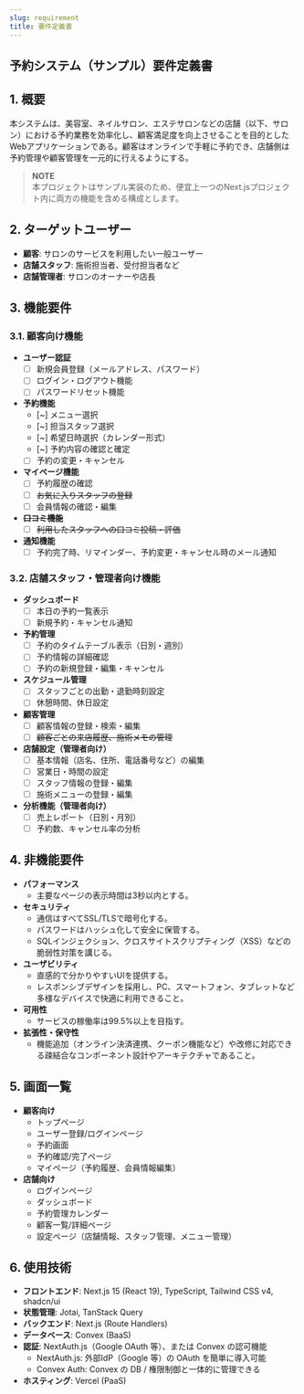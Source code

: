 ```yaml
---
slug: requirement
title: 要件定義書
---
```


## 予約システム（サンプル）要件定義書

## 1. 概要

本システムは、美容室、ネイルサロン、エステサロンなどの店舗（以下、サロン）における予約業務を効率化し、顧客満足度を向上させることを目的としたWebアプリケーションである。顧客はオンラインで手軽に予約でき、店舗側は予約管理や顧客管理を一元的に行えるようにする。

> **NOTE**  
> 本プロジェクトはサンプル実装のため、便宜上一つのNext.jsプロジェクト内に両方の機能を含める構成とします。



## 2. ターゲットユーザー

- **顧客**: サロンのサービスを利用したい一般ユーザー
- **店舗スタッフ**: 施術担当者、受付担当者など
- **店舗管理者**: サロンのオーナーや店長

## 3. 機能要件

### 3.1. 顧客向け機能

- **ユーザー認証**
  - [ ] 新規会員登録（メールアドレス、パスワード）
  - [ ] ログイン・ログアウト機能
  - [ ] パスワードリセット機能
- **予約機能**
  - [~] メニュー選択
  - [~] 担当スタッフ選択
  - [~] 希望日時選択（カレンダー形式）
  - [~] 予約内容の確認と確定
  - [ ] 予約の変更・キャンセル
- **マイページ機能**
  - [ ] 予約履歴の確認
  - [ ] ~~お気に入りスタッフの登録~~
  - [ ] 会員情報の確認・編集
- ~~**口コミ機能**~~
  - [ ] ~~利用したスタッフへの口コミ投稿・評価~~
- **通知機能**
  - [ ] 予約完了時、リマインダー、予約変更・キャンセル時のメール通知

### 3.2. 店舗スタッフ・管理者向け機能

- **ダッシュボード**
  - [ ] 本日の予約一覧表示
  - [ ] 新規予約・キャンセル通知
- **予約管理**
  - [ ] 予約のタイムテーブル表示（日別・週別）
  - [ ] 予約情報の詳細確認
  - [ ] 予約の新規登録・編集・キャンセル
- **スケジュール管理**
  - [ ] スタッフごとの出勤・退勤時刻設定
  - [ ] 休憩時間、休日設定
- **顧客管理**
  - [ ] 顧客情報の登録・検索・編集
  - [ ] ~~顧客ごとの来店履歴、施術メモの管理~~
- **店舗設定（管理者向け）**
  - [ ] 基本情報（店名、住所、電話番号など）の編集
  - [ ] 営業日・時間の設定
  - [ ] スタッフ情報の登録・編集
  - [ ] 施術メニューの登録・編集
- **分析機能（管理者向け）**
  - [ ] 売上レポート（日別・月別）
  - [ ] 予約数、キャンセル率の分析

## 4. 非機能要件

- **パフォーマンス**
  - 主要なページの表示時間は3秒以内とする。
- **セキュリティ**
  - 通信はすべてSSL/TLSで暗号化する。
  - パスワードはハッシュ化して安全に保管する。
  - SQLインジェクション、クロスサイトスクリプティング（XSS）などの脆弱性対策を講じる。
- **ユーザビリティ**
  - 直感的で分かりやすいUIを提供する。
  - レスポンシブデザインを採用し、PC、スマートフォン、タブレットなど多様なデバイスで快適に利用できること。
- **可用性**
  - サービスの稼働率は99.5%以上を目指す。
- **拡張性・保守性**
  - 機能追加（オンライン決済連携、クーポン機能など）や改修に対応できる疎結合なコンポーネント設計やアーキテクチャであること。


## 5. 画面一覧

- **顧客向け**
  - トップページ
  - ユーザー登録/ログインページ
  - 予約画面
  - 予約確認/完了ページ
  - マイページ（予約履歴、会員情報編集）
- **店舗向け**
  - ログインページ
  - ダッシュボード
  - 予約管理カレンダー
  - 顧客一覧/詳細ページ
  - 設定ページ（店舗情報、スタッフ管理、メニュー管理）

## 6. 使用技術

- **フロントエンド**: Next.js 15 (React 19), TypeScript, Tailwind CSS v4, shadcn/ui
- **状態管理**: Jotai, TanStack Query
- **バックエンド**: Next.js (Route Handlers)
- **データベース**: Convex (BaaS)
- **認証**: NextAuth.js（Google OAuth 等）、または Convex の認可機能
  - NextAuth.js: 外部IdP（Google 等）の OAuth を簡単に導入可能
  - Convex Auth: Convex の DB / 権限制御と一体的に管理できる
- **ホスティング**: Vercel (PaaS)
